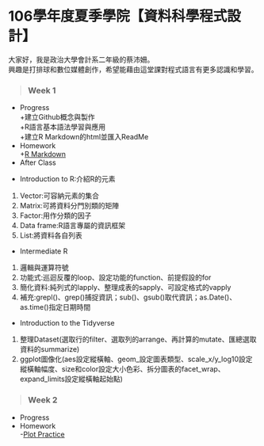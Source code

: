 # 106學年度夏季學院【資料科學程式設計】  
大家好，我是政治大學會計系二年級的蔡沛姍。  
興趣是打排球和數位媒體創作，希望能藉由這堂課對程式語言有更多認識和學習。  
>### Week 1  
* Progress  
+建立Github概念與製作  
+R語言基本語法學習與應用  
+建立R Markdown的html並匯入ReadMe
* Homework  
+[R Markdown](https://pei4.github.io/cs-x-programming/week1/HW1)
* After Class  
 + Introduction to R:介紹R的元素
  1. Vector:可容納元素的集合
  2. Matrix:可將資料分門別類的矩陣
  3. Factor:用作分類的因子
  4. Data frame:R語言專屬的資訊框架
  5. List:將資料各自列表
 + Intermediate R
  1. 邏輯與運算符號
  2. 功能式:巡迴反覆的loop、設定功能的function、前提假設的for
  3. 簡化資料:純列式的lapply、整理成表的sapply、可設定格式的vapply
  4. 補充:grepl()、grep()捕捉資訊；sub()、gsub()取代資訊；as.Date()、as.time()指定日期時間
 + Introduction to the Tidyverse
  1. 整理Dataset(選取行的filter、選取列的arrange、再計算的mutate、匯總選取資料的summarize)
  2. ggplot圖像化(aes設定縱橫軸、geom_設定圖表類型、scale_x/y_log10設定縱橫軸幅度、size和color設定大小色彩、拆分圖表的facet_wrap、expand_limits設定縱橫軸起始點)

>### Week 2  
* Progress  
* Homework  
-[Plot Practice](https://pei4.github.io/cs-x-programming/week2/HW2_part1)